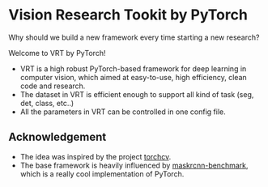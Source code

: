 # Vision Research Tookit by PyTorch

Why should we build a new framework every time starting a new research? 

Welcome to VRT by PyTorch!

+ VRT is a high robust PyTorch-based framework for deep learning in computer vision, which aimed at easy-to-use, high efficiency, clean code and research.
+ The dataset in VRT is efficient enough to support all kind of task (seg, det, class, etc..)
+ All the parameters in VRT can be controlled in one config file.


## Acknowledgement
- The idea was inspired by the project [torchcv](http://github.com/gonnyyou/torchcv).
- The base framework is heavily influenced by [maskrcnn-benchmark](http://github.com/facebookreasearch/maskrcnn-benchmark), which is a really cool implementation of PyTorch. 